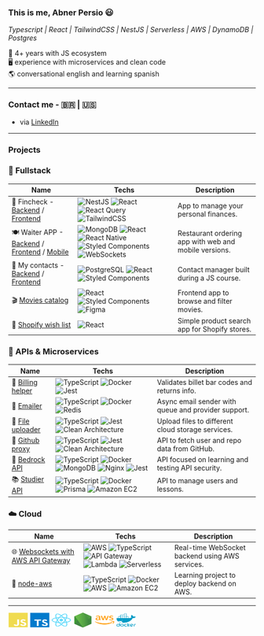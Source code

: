 ### This is me, Abner Persio 😃

_Typescript | React  | TailwindCSS | NestJS | Serverless | AWS | DynamoDB | Postgres_

🧠 4+ years with JS ecosystem  
🖥️ experience with microservices and clean code  
🌎 conversational english and learning spanish

---

### Contact me - 🇧🇷 | 🇺🇸

- via [LinkedIn](https://linkedin.com/in/abnerpersio/)

---

### Projects

### 📱 Fullstack

| Name | Techs | Description |
|------|-------|-------------|
| 🧾 Fincheck - [Backend](https://github.com/abnerpersio/fincheck-api) / [Frontend](https://github.com/abnerpersio/fincheck-web) | ![NestJS](https://img.shields.io/badge/NestJS-E0234E?style=flat&logo=nestjs&logoColor=white) ![React](https://img.shields.io/badge/React-20232A?style=flat&logo=react&logoColor=61DAFB) ![React Query](https://img.shields.io/badge/React_Query-FF4154?style=flat&logo=reactquery&logoColor=white) ![TailwindCSS](https://img.shields.io/badge/TailwindCSS-06B6D4?style=flat&logo=tailwindcss&logoColor=white) | App to manage your personal finances. |
| 🍽️ Waiter APP - [Backend](https://github.com/abnerpersio/waiter-backend) / [Frontend](https://github.com/abnerpersio/waiter-web) / [Mobile](https://github.com/abnerpersio/waiter-app) | ![MongoDB](https://img.shields.io/badge/MongoDB-47A248?style=flat&logo=mongodb&logoColor=white) ![React](https://img.shields.io/badge/React-20232A?style=flat&logo=react&logoColor=61DAFB) ![React Native](https://img.shields.io/badge/React_Native-20232A?style=flat&logo=react&logoColor=61DAFB) ![Styled Components](https://img.shields.io/badge/Styled--Components-20232A?style=flat&logo=styled-components&logoColor=white) ![WebSockets](https://img.shields.io/badge/WebSockets-000000?style=flat&logo=socket.io&logoColor=white) | Restaurant ordering app with web and mobile versions. |
| 👥 My contacts - [Backend](https://github.com/abnerpersio/mycontacts-backend) / [Frontend](https://github.com/abnerpersio/mycontacts-frontend) | ![PostgreSQL](https://img.shields.io/badge/PostgreSQL-4169E1?style=flat&logo=postgresql&logoColor=white) ![React](https://img.shields.io/badge/React-20232A?style=flat&logo=react&logoColor=61DAFB) ![Styled Components](https://img.shields.io/badge/Styled--Components-20232A?style=flat&logo=styled-components&logoColor=white) | Contact manager built during a JS course. |
| 🎬 [Movies catalog](https://github.com/abnerpersio/movies-catalog) | ![React](https://img.shields.io/badge/React-20232A?style=flat&logo=react&logoColor=61DAFB) ![Styled Components](https://img.shields.io/badge/Styled--Components-20232A?style=flat&logo=styled-components&logoColor=white) ![Figma](https://img.shields.io/badge/Figma-F24E1E?style=flat&logo=figma&logoColor=white) | Frontend app to browse and filter movies. |
| 🛒 [Shopify wish list](https://github.com/abnerpersio/shopify-wish-list) | ![React](https://img.shields.io/badge/React-20232A?style=flat&logo=react&logoColor=61DAFB) | Simple product search app for Shopify stores. |


### 🧩 APIs & Microservices


| Name | Techs | Description |
|------|-------|-------------|
| 💸 [Billing helper](https://github.com/abnerpersio/billing-helper) | ![TypeScript](https://img.shields.io/badge/TypeScript-3178C6?style=flat&logo=typescript&logoColor=white) ![Docker](https://img.shields.io/badge/Docker-2496ED?style=flat&logo=docker&logoColor=white) ![Jest](https://img.shields.io/badge/Jest-C21325?style=flat&logo=jest&logoColor=white) | Validates billet bar codes and returns info. |
| 📧 [Emailer](https://github.com/abnerpersio/emailer) | ![TypeScript](https://img.shields.io/badge/TypeScript-3178C6?style=flat&logo=typescript&logoColor=white) ![Docker](https://img.shields.io/badge/Docker-2496ED?style=flat&logo=docker&logoColor=white) ![Redis](https://img.shields.io/badge/Redis-DC382D?style=flat&logo=redis&logoColor=white) | Async email sender with queue and provider support. |
| 📁 [File uploader](https://github.com/abnerpersio/file-uploader) | ![TypeScript](https://img.shields.io/badge/TypeScript-3178C6?style=flat&logo=typescript&logoColor=white) ![Jest](https://img.shields.io/badge/Jest-C21325?style=flat&logo=jest&logoColor=white) ![Clean Architecture](https://img.shields.io/badge/Clean_Architecture-000000?style=flat&logo=cleanarchitecture&logoColor=white) | Upload files to different cloud storage services. |
| 🧪 [Github proxy](https://github.com/abnerpersio/github-proxy) | ![TypeScript](https://img.shields.io/badge/TypeScript-3178C6?style=flat&logo=typescript&logoColor=white) ![Jest](https://img.shields.io/badge/Jest-C21325?style=flat&logo=jest&logoColor=white) ![Clean Architecture](https://img.shields.io/badge/Clean_Architecture-000000?style=flat&logo=cleanarchitecture&logoColor=white) | API to fetch user and repo data from GitHub. |
| 🧱 [Bedrock API](https://github.com/abnerpersio/bedrock-api) | ![TypeScript](https://img.shields.io/badge/TypeScript-3178C6?style=flat&logo=typescript&logoColor=white) ![Docker](https://img.shields.io/badge/Docker-2496ED?style=flat&logo=docker&logoColor=white) ![MongoDB](https://img.shields.io/badge/MongoDB-47A248?style=flat&logo=mongodb&logoColor=white) ![Nginx](https://img.shields.io/badge/Nginx-009639?style=flat&logo=nginx&logoColor=white) ![Jest](https://img.shields.io/badge/Jest-C21325?style=flat&logo=jest&logoColor=white) | API focused on learning and testing API security. |
| 📚 [Studier API](https://github.com/abnerpersio/studier-api) | ![TypeScript](https://img.shields.io/badge/TypeScript-3178C6?style=flat&logo=typescript&logoColor=white) ![Docker](https://img.shields.io/badge/Docker-2496ED?style=flat&logo=docker&logoColor=white) ![Prisma](https://img.shields.io/badge/Prisma-2D3748?style=flat&logo=prisma&logoColor=white) ![Amazon EC2](https://img.shields.io/badge/Amazon_EC2-FF9900?style=flat&logo=amazonaws&logoColor=white) | API to manage users and lessons. |

### ☁️ Cloud

| Name | Techs | Description |
|------|-------|-------------|
| 🌐 [Websockets with AWS API Gateway](https://github.com/abnerpersio/websockets-aws-apigw) | ![AWS](https://img.shields.io/badge/AWS-232F3E?style=flat&logo=amazonaws&logoColor=white) ![TypeScript](https://img.shields.io/badge/TypeScript-3178C6?style=flat&logo=typescript&logoColor=white) ![API Gateway](https://img.shields.io/badge/API_Gateway-FF4F00?style=flat&logo=amazonaws&logoColor=white) ![Lambda](https://img.shields.io/badge/Lambda-FF9900?style=flat&logo=awslambda&logoColor=white) ![Serverless](https://img.shields.io/badge/Serverless-FD5750?style=flat&logo=serverless&logoColor=white) | Real-time WebSocket backend using AWS services. |
| 🐳 [node-aws](https://github.com/abnerpersio/node-aws) | ![TypeScript](https://img.shields.io/badge/TypeScript-3178C6?style=flat&logo=typescript&logoColor=white) ![Docker](https://img.shields.io/badge/Docker-2496ED?style=flat&logo=docker&logoColor=white) ![AWS](https://img.shields.io/badge/AWS-FF4F00?style=flat&logo=amazonaws&logoColor=white) ![Amazon EC2](https://img.shields.io/badge/Amazon_EC2-FF9900?style=flat&logo=amazonaws&logoColor=white) | Learning project to deploy backend on AWS. |

--- 

<div style="display: inline_block">
  <img align="center" alt="Javascript icon" height="30" width="40" src="https://raw.githubusercontent.com/devicons/devicon/master/icons/javascript/javascript-plain.svg">
  <img align="center" alt="Typescript icon" height="30" width="40" src="https://raw.githubusercontent.com/devicons/devicon/master/icons/typescript/typescript-plain.svg">
  <img align="center" alt="React icon" height="30" width="40" src="https://raw.githubusercontent.com/devicons/devicon/master/icons/react/react-original.svg">
  <img align="center" alt="Node icon" height="30" width="40" src="https://raw.githubusercontent.com/devicons/devicon/master/icons/nodejs/nodejs-original.svg">
  <img align="center" alt="AWS icon" height="30" width="40" src="https://raw.githubusercontent.com/devicons/devicon/master/icons/amazonwebservices/amazonwebservices-plain-wordmark.svg">
  <img align="center" alt="Docker icon" height="30" width="40" src="https://raw.githubusercontent.com/devicons/devicon/master/icons/docker/docker-plain-wordmark.svg">
</div>
